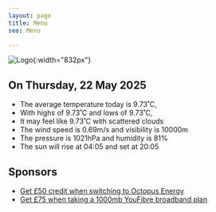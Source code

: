 ```yaml
---
layout: page
title: Menu
seo: Menu

---
```


![Logo](/images/logo.jpg){:width="832px"}

<!-- weather_marker starts -->
## On Thursday, 22 May 2025

- The average temperature today is 9.73˚C,
- With highs of 9.73˚C and lows of 9.73˚C,
- It may feel like 9.73˚C with scattered clouds
- The wind speed is 0.69m/s and visibility is 10000m
- The pressure is 1021hPa and humidity is 81%
- The sun will rise at 04:05 and set at 20:05

<!-- weather_marker ends -->

## Sponsors

- [Get £50 credit when switching to Octopus Energy](https://bit.ly/3oD1nnS)
- [Get £75 when taking a 1000mb YouFibre broadband plan](https://aklam.io/91zWhU?)
